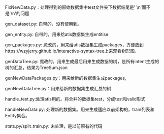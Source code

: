 FixNewData.py：处理得到的原始数据集中test文件夹下数据结尾是' \n'而不是'\n'的问题

gen_dataset.py: 自带的，没有使用到。

gen_entity.py: 自带的，用来给atis数据集生成entitise

gen_packages.py: 魔改的，用来给atis数据集生成packages，方便放到https://wzyjerry.github.io/interactive-syntax-tree上来观看树形图。

genDataTree.py: 魔改的，用来生成最后用来生成数据的树，是所有intent生成的树的汇总，结果为TreeSum.json

genNewDataPackages.py：用来给新的数据集生成packages,

genNewDataTree.py：用来给新的数据集生成汇总的树

handle_test.py:处理atis用的。将合并的数据集test，分成test和valid形式

handleNewData.py: 处理新的数据集。用来生成适应以前架构的，train列表和Entity集合。

stats.py/split_train.py: 未处理，是以前原有的代码





